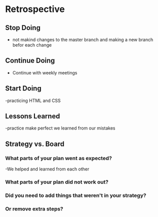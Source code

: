 # Retrospective

## Stop Doing
- not makind changes to the master branch and making a new branch befor each change
## Continue Doing
- Continue with weekly meetings
## Start Doing
-practicing HTML and CSS
## Lessons Learned
-practice make perfect we learned from our mistakes
## Strategy vs. Board

### What parts of your plan went as expected?
-We helped and learned from each other
### What parts of your plan did not work out?

### Did you need to add things that weren't in your strategy?

### Or remove extra steps?
